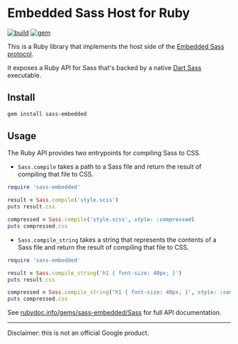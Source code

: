 # Embedded Sass Host for Ruby

[![build](https://github.com/ntkme/sass-embedded-host-ruby/actions/workflows/build.yml/badge.svg)](https://github.com/ntkme/sass-embedded-host-ruby/actions/workflows/build.yml)
[![gem](https://badge.fury.io/rb/sass-embedded.svg)](https://rubygems.org/gems/sass-embedded)

This is a Ruby library that implements the host side of the [Embedded Sass protocol](https://github.com/sass/sass/blob/HEAD/spec/embedded-protocol.md).

It exposes a Ruby API for Sass that's backed by a native [Dart Sass](https://sass-lang.com/dart-sass) executable.

## Install

``` sh
gem install sass-embedded
```

## Usage

The Ruby API provides two entrypoints for compiling Sass to CSS.

- `Sass.compile` takes a path to a Sass file and return the result of compiling that file to CSS.

``` ruby
require 'sass-embedded'

result = Sass.compile('style.scss')
puts result.css

compressed = Sass.compile('style.scss', style: :compressed)
puts compressed.css
```

- `Sass.compile_string` takes a string that represents the contents of a Sass file and return the result of compiling that file to CSS.

``` ruby
require 'sass-embedded'

result = Sass.compile_string('h1 { font-size: 40px; }')
puts result.css

compressed = Sass.compile_string('h1 { font-size: 40px; }', style: :compressed)
puts compressed.css
```

See [rubydoc.info/gems/sass-embedded/Sass](https://rubydoc.info/gems/sass-embedded/Sass) for full API documentation.

---

Disclaimer: this is not an official Google product.
